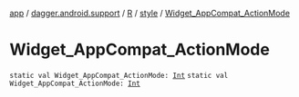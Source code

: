 [app](../../../index.md) / [dagger.android.support](../../index.md) / [R](../index.md) / [style](index.md) / [Widget_AppCompat_ActionMode](./-widget_-app-compat_-action-mode.md)

# Widget_AppCompat_ActionMode

`static val Widget_AppCompat_ActionMode: `[`Int`](https://kotlinlang.org/api/latest/jvm/stdlib/kotlin/-int/index.html)
`static val Widget_AppCompat_ActionMode: `[`Int`](https://kotlinlang.org/api/latest/jvm/stdlib/kotlin/-int/index.html)